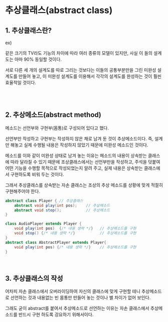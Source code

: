 # 추상클래스(abstract class)

## 1. 추상클래스란?

ex)

같은 크기의 TV라도 기능의 차이에 따라 여러 종류의 모델이 있지만, 사실 이 들의 설계도는 아마 90% 동일할 것이다.

서로 다른 세 개의 설계도를 따로 그리는 것보다는 이들의 공통부분만을 그린 미완성 설계도를 만들어 놓고, 이 미완성 설계도를 이용해서 각각의 설계도를 완성하는 것이 훨씬 효율적일 것이다.

<br>

<br>

## 2. 추상메소드(abstract method)

메소드는 선언부와 구현부(몸통)로 구성되어 있다고 했다.

선언부만 작성하고 구현부는 작성하지 않은 채로 남겨 둔 것이 추상메소드이다. 즉, 설계만 해놓고 실제 수행될 내용은 작성하지 않았기 때문에 미완성 메소드인 것이다.

메소드를 이와 같이 미완성 상태로 남겨 놓는 이유는 메소드의 내용이 상속받는 클래스에 따라 달라질 수 있기 때문에 조상클래스에서는 선언부만을 작성하고, 주석을 덧붙여 어떤 기능을 수행할 목적으로 작성되었는지 알려 주고, 실제 내용은 상속받는 클래스에서 구현하도록 비워 두는 것이다. 

그래서 추상클래스를 상속받는 자손 클래스는 조상의 추상 메소드를 상황에 맞게 적절히 구현해주어야 한다.

```java
abstract class Player {	// 추상클래스
    abstract void play(int pos);	// 추상메소드
    abstract void stop();			// 추상메소드
}

class AudioPlayer extends Player {
    void play(int pos)	{/* 내용 생략 */}	// 추상메소드를 구현
    void stop()	{/* 내용 생략 */}			// 추상메소드를 구현
}
abstract class AbstractPlayer extends Player{
    void play(int pos) {/* 내용 생략 */}	// 추상메소드를 구현
}
```

<br>

## 3. 추상클래스의 작성

어차피 자손 클래스에서 오버라이딩하여 자신의 클래스에 맞게 구현할 테니 추상메소드로 선언하는 것과 내용없는 빈 몸통만 만들어 놓는 것이나 별 차이가 없어 보인다.

그래도 굳이 abstract를 붙여서 추상메소드로 선언하는 이유는 자손 클래스에서 추상메소드를 반드시 구현 하도록 강요하기 위해서이다.